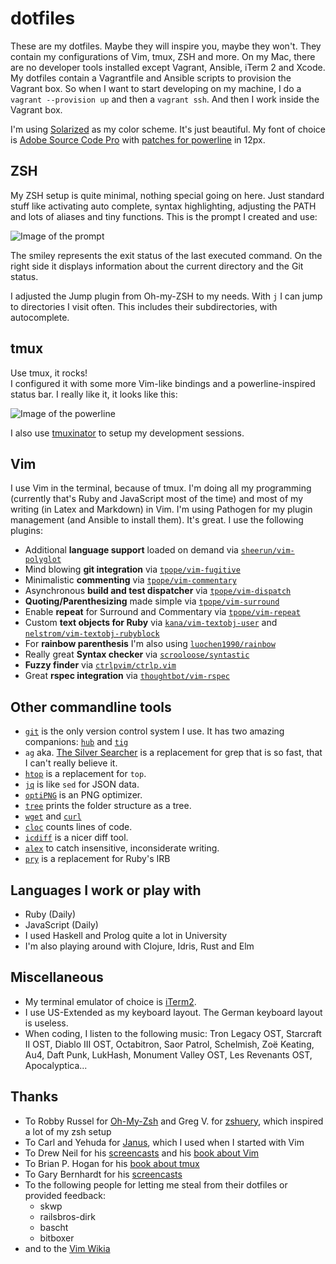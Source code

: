 # dotfiles

These are my dotfiles. Maybe they will inspire you, maybe they won't. They contain my configurations of Vim, tmux, ZSH and more. On my Mac, there are no developer tools installed except Vagrant, Ansible, iTerm 2 and Xcode. My dotfiles contain a Vagrantfile and Ansible scripts to provision the Vagrant box. So when I want to start developing on my machine, I do a `vagrant --provision up` and then a `vagrant ssh`. And then I work inside the Vagrant box.

I'm using [Solarized](http://ethanschoonover.com/solarized) as my color scheme. It's just beautiful. My font of choice is [Adobe Source Code Pro](https://github.com/adobe/Source-Code-Pro) with [patches for powerline](https://github.com/powerline/fonts) in 12px.

## ZSH

My ZSH setup is quite minimal, nothing special going on here. Just standard stuff like activating auto complete, syntax highlighting, adjusting the PATH and lots of aliases and tiny functions. This is the prompt I created and use:

![Image of the prompt](http://images.moonglum.net/zsh-version-2.png)

The smiley represents the exit status of the last executed command. On the right side it displays information about the current directory and the Git status.

I adjusted the Jump plugin from Oh-my-ZSH to my needs. With `j` I can jump to directories I visit often. This includes their subdirectories, with autocomplete.

## tmux

Use tmux, it rocks!  
I configured it with some more Vim-like bindings and a powerline-inspired status bar. I really like it, it looks like this:

![Image of the powerline](http://images.moonglum.net/tmux-version-3.png)

I also use [tmuxinator](https://github.com/aziz/tmuxinator) to setup my development sessions.

## Vim

I use Vim in the terminal, because of tmux. I'm doing all my programming (currently that's Ruby and JavaScript most of the time) and most of my writing (in Latex and Markdown) in Vim. I'm using Pathogen for my plugin management (and Ansible to install them). It's great. I use the following plugins:

* Additional **language support** loaded on demand via [`sheerun/vim-polyglot`](https://github.com/sheerun/vim-polyglot)
* Mind blowing **git integration** via [`tpope/vim-fugitive`](https://github.com/tpope/vim-fugitive)
* Minimalistic **commenting** via [`tpope/vim-commentary`](https://github.com/tpope/vim-commentary)
* Asynchronous **build and test dispatcher** via [`tpope/vim-dispatch`](https://github.com/tpope/vim-dispatch)
* **Quoting/Parenthesizing** made simple via [`tpope/vim-surround`](https://github.com/tpope/vim-surround)
* Enable **repeat** for Surround and Commentary via [`tpope/vim-repeat`](https://github.com/tpope/vim-repeat)
* Custom **text objects for Ruby** via [`kana/vim-textobj-user`](https://github.com/kana/vim-textobj-user) and [`nelstrom/vim-textobj-rubyblock`](https://github.com/nelstrom/vim-textobj-rubyblock)
* For **rainbow parenthesis** I'm also using [`luochen1990/rainbow`](https://github.com/luochen1990/rainbow)
* Really great **Syntax checker** via [`scrooloose/syntastic`](https://github.com/scrooloose/syntastic)
* **Fuzzy finder** via [`ctrlpvim/ctrlp.vim`](https://github.com/ctrlpvim/ctrlp.vim)
* Great **rspec integration** via [`thoughtbot/vim-rspec`](https://github.com/thoughtbot/vim-rspec)

## Other commandline tools

* [`git`](https://www.git-scm.com) is the only version control system I use. It has two amazing companions: [`hub`](http://hub.github.com) and [`tig`](http://jonas.nitro.dk/tig)
* `ag` aka. [The Silver Searcher](https://github.com/ggreer/the_silver_searcher) is a replacement for grep that is so fast, that I can't really believe it.
* [`htop`](https://github.com/max-horvath/htop-osx) is a replacement for `top`.
* [`jq`](http://stedolan.github.io/jq) is like `sed` for JSON data.
* [`optiPNG`](http://optipng.sourceforge.net) is an PNG optimizer.
* [`tree`](http://mama.indstate.edu/users/ice/tree) prints the folder structure as a tree.
* [`wget`](http://www.gnu.org/software/wget) and [`curl`](http://curl.haxx.se)
* [`cloc`](https://github.com/AlDanial/cloc) counts lines of code.
* [`icdiff`](http://www.jefftk.com/icdiff) is a nicer diff tool.
* [`alex`](http://alexjs.com) to catch insensitive, inconsiderate writing.
* [`pry`](http://pryrepl.org) is a replacement for Ruby's IRB

## Languages I work or play with

* Ruby (Daily)
* JavaScript (Daily)
* I used Haskell and Prolog quite a lot in University
* I'm also playing around with Clojure, Idris, Rust and Elm

## Miscellaneous

* My terminal emulator of choice is [iTerm2](http://www.iterm2.com).
* I use US-Extended as my keyboard layout. The German keyboard layout is useless.
* When coding, I listen to the following music: Tron Legacy OST, Starcraft II OST, Diablo III OST, Octabitron, Saor Patrol, Schelmish, Zoë Keating, Au4, Daft Punk, LukHash, Monument Valley OST, Les Revenants OST, Apocalyptica...

## Thanks

* To Robby Russel for [Oh-My-Zsh](https://github.com/robbyrussell/oh-my-zsh) and Greg V. for [zshuery](https://github.com/myfreeweb/zshuery), which inspired a lot of my zsh setup
* To Carl and Yehuda for [Janus](https://github.com/carlhuda/janus), which I used when I started with Vim
* To Drew Neil for his [screencasts](http://vimcasts.org) and his [book about Vim](http://pragprog.com/book/dnvim/practical-vim)
* To Brian P. Hogan for his [book about tmux](http://pragprog.com/book/bhtmux/tmux)
* To Gary Bernhardt for his [screencasts](https://www.destroyallsoftware.com/screencasts)
* To the following people for letting me steal from their dotfiles or provided feedback:
  * skwp
  * railsbros-dirk
  * bascht
  * bitboxer
* and to the [Vim Wikia](http://vim.wikia.com/wiki/Vim_Tips_Wiki) 
